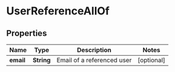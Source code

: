 

# UserReferenceAllOf

## Properties

Name | Type | Description | Notes
------------ | ------------- | ------------- | -------------
**email** | **String** | Email of a referenced user |  [optional]



